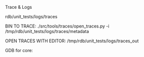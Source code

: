 Trace & Logs

rdb/unit_tests/logs/traces

BIN TO TRACE:
./src/tools/traces/open_traces.py -i /tmp/rdb/unit_tests/logs/traces/metadata

OPEN TRACES WITH EDITOR:
/tmp/rdb/unit_tests/logs/traces_out 

GDB for core:
